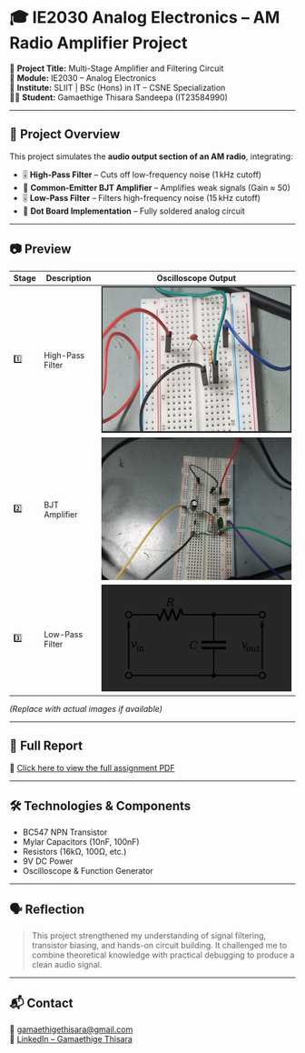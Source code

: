 # 🎓 IE2030 Analog Electronics – AM Radio Amplifier Project

🚀 **Project Title:** Multi-Stage Amplifier and Filtering Circuit  
📍 **Module:** IE2030 – Analog Electronics  
🏫 **Institute:** SLIIT | BSc (Hons) in IT – CSNE Specialization  
👨‍🔧 **Student:** Gamaethige Thisara Sandeepa (IT23584990)

---

## 🔧 Project Overview

This project simulates the **audio output section of an AM radio**, integrating:

- 🎚️ **High-Pass Filter** – Cuts off low-frequency noise (1 kHz cutoff)
- 📢 **Common-Emitter BJT Amplifier** – Amplifies weak signals (Gain ≈ 50)
- 🎚️ **Low-Pass Filter** – Filters high-frequency noise (15 kHz cutoff)
- 🔌 **Dot Board Implementation** – Fully soldered analog circuit

---

## 📷 Preview

| Stage | Description | Oscilloscope Output |
|-------|-------------|----------------------|
| 1️⃣ | High-Pass Filter | ![HighPass](./images/highpass.png) |
| 2️⃣ | BJT Amplifier | ![Amplifier](./images/amplifier.png) |
| 3️⃣ | Low-Pass Filter | ![LowPass](./images/lowpass.png) |

*(Replace with actual images if available)*

---

## 📄 Full Report

🔗 [Click here to view the full assignment PDF](./IE2030-Analog%20Electronic%20Assignment(IT23584990).pdf)

---

## 🛠️ Technologies & Components

- BC547 NPN Transistor  
- Mylar Capacitors (10nF, 100nF)  
- Resistors (16kΩ, 100Ω, etc.)  
- 9V DC Power  
- Oscilloscope & Function Generator

---

## 🗣️ Reflection

> This project strengthened my understanding of signal filtering, transistor biasing, and hands-on circuit building. It challenged me to combine theoretical knowledge with practical debugging to produce a clean audio signal.

---

## 📬 Contact

📧 gamaethigethisara@gmail.com  
🔗 [LinkedIn – Gamaethige Thisara](https://www.linkedin.com/in/gamaethigethisara/)
